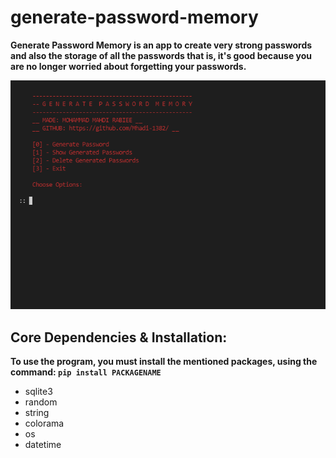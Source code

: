 
# generate-password-memory

**Generate Password Memory is an app to create very strong passwords and also the storage of all the passwords that is, it's good because you are no longer worried about forgetting your passwords.**

<img src="https://github.com/Mhadi-1382/generate-password-memory/blob/master/Screenshot.png" description="Generate Password Memory is an app to create very strong passwords and also the storage of all the passwords that is, it's good because you are no longer worried about forgetting your passwords." alt="generate-password-memory, generate-password, password" title="generate-password-memory">

## Core Dependencies & Installation:
**To use the program, you must install the mentioned packages, using the command: `pip install PACKAGENAME`**

- sqlite3
- random
- string
- colorama
- os
- datetime
